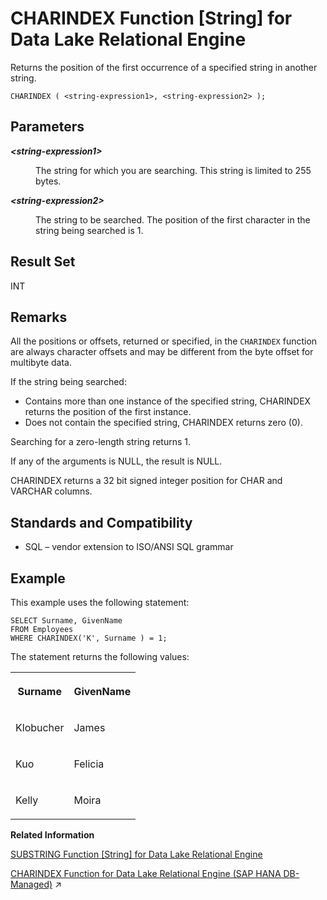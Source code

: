 <!-- loioa53cde2984f210158cbd968731b1879c -->

# CHARINDEX Function \[String\] for Data Lake Relational Engine

Returns the position of the first occurrence of a specified string in another string.



```
CHARINDEX ( <string-expression1>, <string-expression2> );
```



<a name="loioa53cde2984f210158cbd968731b1879c__CHARINDEX_parm1"/>

## Parameters


<dl>
<dt><b>

*<string-expression1\>*

</b></dt>
<dd>

The string for which you are searching. This string is limited to 255 bytes.



</dd><dt><b>

*<string-expression2\>*

</b></dt>
<dd>

The string to be searched. The position of the first character in the string being searched is 1.



</dd>
</dl>



<a name="loioa53cde2984f210158cbd968731b1879c__CHARINDEX_returns1"/>

## Result Set

INT



<a name="loioa53cde2984f210158cbd968731b1879c__CHARINDEX_remarks1"/>

## Remarks

All the positions or offsets, returned or specified, in the `CHARINDEX` function are always character offsets and may be different from the byte offset for multibyte data.

If the string being searched:

-   Contains more than one instance of the specified string, CHARINDEX returns the position of the first instance.
-   Does not contain the specified string, CHARINDEX returns zero \(0\).

Searching for a zero-length string returns 1.

If any of the arguments is NULL, the result is NULL.

CHARINDEX returns a 32 bit signed integer position for CHAR and VARCHAR columns.



<a name="loioa53cde2984f210158cbd968731b1879c__CHARINDEX_stamdards1"/>

## Standards and Compatibility

-   SQL – vendor extension to ISO/ANSI SQL grammar



<a name="loioa53cde2984f210158cbd968731b1879c__CHARINDEX_example1"/>

## Example

This example uses the following statement:

```
SELECT Surname, GivenName
FROM Employees
WHERE CHARINDEX('K', Surname ) = 1;
```

The statement returns the following values:


<table>
<tr>
<th valign="top" rowspan="1">

Surname

</th>
<th valign="top" rowspan="1">

GivenName

</th>
</tr>
<tr>
<td valign="top" rowspan="1">

Klobucher

</td>
<td valign="top" rowspan="1">

James

</td>
</tr>
<tr>
<td valign="top" rowspan="1">

Kuo

</td>
<td valign="top" rowspan="1">

Felicia

</td>
</tr>
<tr>
<td valign="top" rowspan="1">

Kelly

</td>
<td valign="top" rowspan="1">

Moira

</td>
</tr>
</table>

**Related Information**  


[SUBSTRING Function \[String\] for Data Lake Relational Engine](substring-function-string-for-data-lake-relational-engine-a58787e.md "Returns a substring of a string.")

[CHARINDEX Function for Data Lake Relational Engine (SAP HANA DB-Managed)](https://help.sap.com/viewer/a898e08b84f21015969fa437e89860c8/2024_1_QRC/en-US/ae499513aa0346978ca7d3c6f34656da.html "Returns the position of the first occurrence of a specified string in another string.") :arrow_upper_right:

